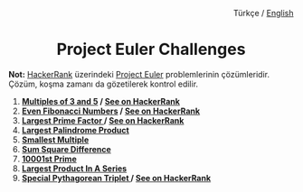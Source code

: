 <p align="right">
  Türkçe / 
  <a href="https://github.com/zumrudu-anka/Project-Euler-Challenges/tree/master/README.en-US.md">English</a>
</p>
<h1 align="center">Project Euler Challenges</h1>

**Not:** <a href="https://www.hackerrank.com/contests/projecteuler/challenges">HackerRank</a> üzerindeki <a href="https://projecteuler.net/archives">Project Euler</a> problemlerinin çözümleridir. Çözüm, koşma zamanı da gözetilerek kontrol edilir.

<ol>
  <li>
    <strong>
      <a href="https://github.com/zumrudu-anka/Project-Euler-Challenges/tree/master/1.Multiples%20of%203%20and%205">Multiples of 3 and 5<a>
       / 
      <a href="https://www.hackerrank.com/contests/projecteuler/challenges/euler001/problem">See on HackerRank<a>
    </strong>
  </li>
  <li>
    <strong>
      <a href="https://github.com/zumrudu-anka/Project-Euler-Challenges/tree/master/2.Even%20Fibonacci%20Numbers">Even Fibonacci Numbers<a>
       / 
      <a href="https://www.hackerrank.com/contests/projecteuler/challenges/euler002/problem">See on HackerRank<a>
    </strong>
  </li>
  <li>
    <strong>
      <a href="https://github.com/zumrudu-anka/Project-Euler-Challenges/tree/master/3.Largest%20Prime%20Factor">Largest Prime Factor
      <a>
       / 
      <a href="https://www.hackerrank.com/contests/projecteuler/challenges/euler003/problem">See on HackerRank<a>
    </strong>
  </li>
  <li>
    <strong>
      <a href="https://github.com/zumrudu-anka/Project-Euler-Challenges/tree/master/4.Largest%20Palindrom%20Product">Largest Palindrome Product
      <a>
    </strong>
  </li>
  <li>
    <strong>
      <a href="https://github.com/zumrudu-anka/Project-Euler-Challenges/tree/master/5.Smallest%20Multiple">Smallest Multiple
      <a>
    </strong>
  </li>
  <li>
    <strong>
      <a href="https://github.com/zumrudu-anka/Project-Euler-Challenges/tree/master/6.Sum%20Square%20Difference">Sum Square Difference
      <a>
    </strong>
  </li>
  <li>
    <strong>
      <a href="https://github.com/zumrudu-anka/Project-Euler-Challenges/tree/master/7.10001st%20Prime">10001st Prime
      <a>
    </strong>
  </li>
  <li>
    <strong>
      <a href="https://github.com/zumrudu-anka/Project-Euler-Challenges/tree/master/8.Largest%20Product%20In%20A%20Series">Largest Product In A Series
      <a>
    </strong>
  </li>
  <li>
    <strong>
      <a href="https://github.com/zumrudu-anka/Project-Euler-Challenges/tree/master/9.Special%Pythagorean%20Triplet">Special Pythagorean Triplet
      <a>
       / 
      <a href="https://www.hackerrank.com/contests/projecteuler/challenges/euler009/problem">See on HackerRank
      <a>
    </strong>
  </li>
</ol>

